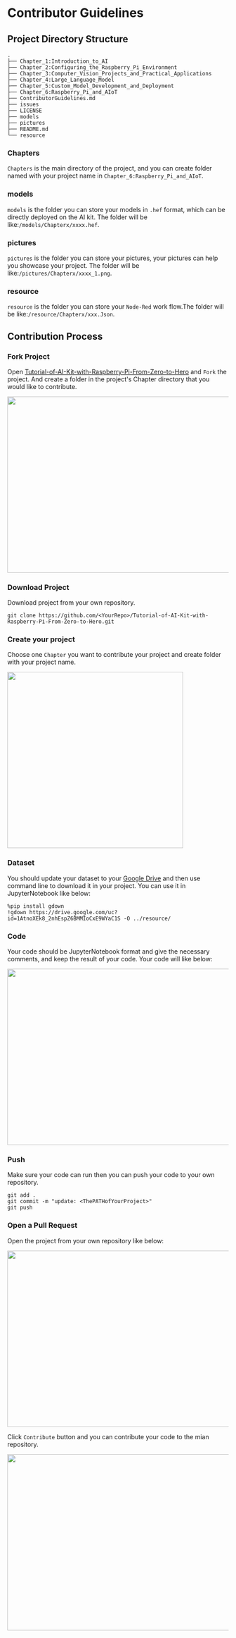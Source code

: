 # Contributor Guidelines

## Project Directory Structure
```
.
├── Chapter_1:Introduction_to_AI
├── Chapter_2:Configuring_the_Raspberry_Pi_Environment
├── Chapter_3:Computer_Vision_Projects_and_Practical_Applications
├── Chapter_4:Large_Language_Model
├── Chapter_5:Custom_Model_Development_and_Deployment
├── Chapter_6:Raspberry_Pi_and_AIoT
├── ContributorGuidelines.md
├── issues
├── LICENSE
├── models
├── pictures
├── README.md
└── resource
```

### Chapters

```Chapters``` is the main directory of the project, and you can create folder named with your project name in ```Chapter_6:Raspberry_Pi_and_AIoT```.

### models

```models``` is the folder you can store your models in ```.hef``` format, which can be directly deployed on the AI kit. The folder will be like:```/models/Chapterx/xxxx.hef```.

### pictures

```pictures``` is the folder you can store your pictures, your pictures can help you showcase your project. The folder will be like:```/pictures/Chapterx/xxxx_1.png```.


### resource

```resource``` is the folder you can store your ```Node-Red``` work flow.The folder will be like:```/resource/Chapterx/xxx.Json```.

## Contribution Process

### Fork Project
Open [Tutorial-of-AI-Kit-with-Raspberry-Pi-From-Zero-to-Hero](https://github.com/Seeed-Projects/Tutorial-of-AI-Kit-with-Raspberry-Pi-From-Zero-to-Hero) and ```Fork``` the project. And create a folder in the project's Chapter directory that you would like to contribute.

<img src="pictures/ContributorGuidelines/contrubutor_0.png" width="600" height="400">

### Download Project

Download project from your own repository. 

```
git clone https://github.com/<YourRepo>/Tutorial-of-AI-Kit-with-Raspberry-Pi-From-Zero-to-Hero.git
```

### Create your project

Choose one ```Chapter``` you want to contribute your project and create folder with your project name.

<img src="pictures/ContributorGuidelines/contrubutor_1.png"  height="400">

### Dataset

You should update your dataset to your [Google Drive](https://drive.google.com/drive/home) and then use command line to download it in your project. You can use it in JupyterNotebook like below:

```
%pip install gdown
!gdown https://drive.google.com/uc?id=1AtnoXEk8_2nhEspZ6BMMIoCxE9WYaC1S -O ../resource/
```

### Code

Your code should be JupyterNotebook format and give the necessary comments, and keep the result of your code. Your code will like below:

<img src="pictures/ContributorGuidelines/contrubutor_2.png" width="600" height="400">

### Push

Make sure your code can run then you can push your code to your own repository.

```
git add .
git commit -m "update: <ThePATHofYourProject>"
git push
```
### Open a Pull Request

Open the project from your own repository like below:

<img src="pictures/ContributorGuidelines/contrubutor_3.png" width="600" height="400">

Click ```Contribute``` button and you can contribute your code to the mian repository.

<img src="pictures/ContributorGuidelines/contrubutor_4.png" width="600" height="400">